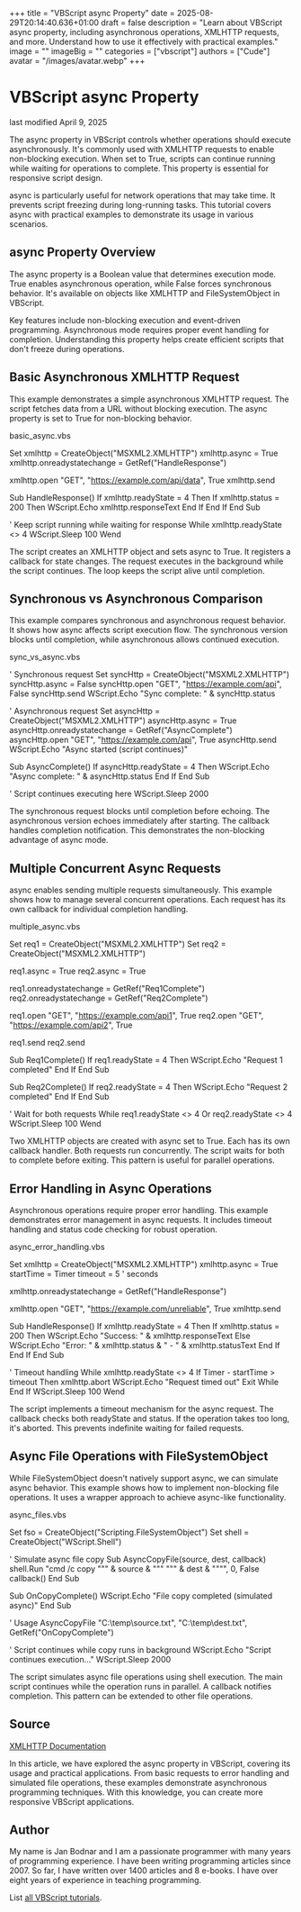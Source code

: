+++
title = "VBScript async Property"
date = 2025-08-29T20:14:40.636+01:00
draft = false
description = "Learn about VBScript async property, including asynchronous operations, XMLHTTP requests, and more. Understand how to use it effectively with practical examples."
image = ""
imageBig = ""
categories = ["vbscript"]
authors = ["Cude"]
avatar = "/images/avatar.webp"
+++

# VBScript async Property

last modified April 9, 2025

The async property in VBScript controls whether operations should
execute asynchronously. It's commonly used with XMLHTTP requests to enable
non-blocking execution. When set to True, scripts can continue running while
waiting for operations to complete. This property is essential for responsive
script design.

async is particularly useful for network operations that may take
time. It prevents script freezing during long-running tasks. This tutorial
covers async with practical examples to demonstrate its usage in
various scenarios.

## async Property Overview

The async property is a Boolean value that determines execution
mode. True enables asynchronous operation, while False forces synchronous
behavior. It's available on objects like XMLHTTP and FileSystemObject in
VBScript.

Key features include non-blocking execution and event-driven programming.
Asynchronous mode requires proper event handling for completion. Understanding
this property helps create efficient scripts that don't freeze during
operations.

## Basic Asynchronous XMLHTTP Request

This example demonstrates a simple asynchronous XMLHTTP request. The script
fetches data from a URL without blocking execution. The async
property is set to True for non-blocking behavior.

basic_async.vbs
  

Set xmlhttp = CreateObject("MSXML2.XMLHTTP")
xmlhttp.async = True
xmlhttp.onreadystatechange = GetRef("HandleResponse")

xmlhttp.open "GET", "https://example.com/api/data", True
xmlhttp.send

Sub HandleResponse()
    If xmlhttp.readyState = 4 Then
        If xmlhttp.status = 200 Then
            WScript.Echo xmlhttp.responseText
        End If
    End If
End Sub

' Keep script running while waiting for response
While xmlhttp.readyState &lt;&gt; 4
    WScript.Sleep 100
Wend

The script creates an XMLHTTP object and sets async to True. It
registers a callback for state changes. The request executes in the background
while the script continues. The loop keeps the script alive until completion.

## Synchronous vs Asynchronous Comparison

This example compares synchronous and asynchronous request behavior. It shows how
async affects script execution flow. The synchronous version blocks
until completion, while asynchronous allows continued execution.

sync_vs_async.vbs
  

' Synchronous request
Set syncHttp = CreateObject("MSXML2.XMLHTTP")
syncHttp.async = False
syncHttp.open "GET", "https://example.com/api", False
syncHttp.send
WScript.Echo "Sync complete: " &amp; syncHttp.status

' Asynchronous request
Set asyncHttp = CreateObject("MSXML2.XMLHTTP")
asyncHttp.async = True
asyncHttp.onreadystatechange = GetRef("AsyncComplete")
asyncHttp.open "GET", "https://example.com/api", True
asyncHttp.send
WScript.Echo "Async started (script continues)"

Sub AsyncComplete()
    If asyncHttp.readyState = 4 Then
        WScript.Echo "Async complete: " &amp; asyncHttp.status
    End If
End Sub

' Script continues executing here
WScript.Sleep 2000

The synchronous request blocks until completion before echoing. The asynchronous
version echoes immediately after starting. The callback handles completion
notification. This demonstrates the non-blocking advantage of async mode.

## Multiple Concurrent Async Requests

async enables sending multiple requests simultaneously. This example
shows how to manage several concurrent operations. Each request has its own
callback for individual completion handling.

multiple_async.vbs
  

Set req1 = CreateObject("MSXML2.XMLHTTP")
Set req2 = CreateObject("MSXML2.XMLHTTP")

req1.async = True
req2.async = True

req1.onreadystatechange = GetRef("Req1Complete")
req2.onreadystatechange = GetRef("Req2Complete")

req1.open "GET", "https://example.com/api1", True
req2.open "GET", "https://example.com/api2", True

req1.send
req2.send

Sub Req1Complete()
    If req1.readyState = 4 Then
        WScript.Echo "Request 1 completed"
    End If
End Sub

Sub Req2Complete()
    If req2.readyState = 4 Then
        WScript.Echo "Request 2 completed"
    End If
End Sub

' Wait for both requests
While req1.readyState &lt;&gt; 4 Or req2.readyState &lt;&gt; 4
    WScript.Sleep 100
Wend

Two XMLHTTP objects are created with async set to True. Each has its own
callback handler. Both requests run concurrently. The script waits for both to
complete before exiting. This pattern is useful for parallel operations.

## Error Handling in Async Operations

Asynchronous operations require proper error handling. This example demonstrates
error management in async requests. It includes timeout handling and status code
checking for robust operation.

async_error_handling.vbs
  

Set xmlhttp = CreateObject("MSXML2.XMLHTTP")
xmlhttp.async = True
startTime = Timer
timeout = 5 ' seconds

xmlhttp.onreadystatechange = GetRef("HandleResponse")

xmlhttp.open "GET", "https://example.com/unreliable", True
xmlhttp.send

Sub HandleResponse()
    If xmlhttp.readyState = 4 Then
        If xmlhttp.status = 200 Then
            WScript.Echo "Success: " &amp; xmlhttp.responseText
        Else
            WScript.Echo "Error: " &amp; xmlhttp.status &amp; " - " &amp; xmlhttp.statusText
        End If
    End If
End Sub

' Timeout handling
While xmlhttp.readyState &lt;&gt; 4
    If Timer - startTime &gt; timeout Then
        xmlhttp.abort
        WScript.Echo "Request timed out"
        Exit While
    End If
    WScript.Sleep 100
Wend

The script implements a timeout mechanism for the async request. The callback
checks both readyState and status. If the operation takes too long, it's
aborted. This prevents indefinite waiting for failed requests.

## Async File Operations with FileSystemObject

While FileSystemObject doesn't natively support async, we can simulate async
behavior. This example shows how to implement non-blocking file operations.
It uses a wrapper approach to achieve async-like functionality.

async_files.vbs
  

Set fso = CreateObject("Scripting.FileSystemObject")
Set shell = CreateObject("WScript.Shell")

' Simulate async file copy
Sub AsyncCopyFile(source, dest, callback)
    shell.Run "cmd /c copy """ &amp; source &amp; """ """ &amp; dest &amp; """", 0, False
    callback()
End Sub

Sub OnCopyComplete()
    WScript.Echo "File copy completed (simulated async)"
End Sub

' Usage
AsyncCopyFile "C:\temp\source.txt", "C:\temp\dest.txt", GetRef("OnCopyComplete")

' Script continues while copy runs in background
WScript.Echo "Script continues execution..."
WScript.Sleep 2000

The script simulates async file operations using shell execution. The main script
continues while the operation runs in parallel. A callback notifies completion.
This pattern can be extended to other file operations.

## Source

[XMLHTTP Documentation](https://learn.microsoft.com/en-us/previous-versions/windows/internet-explorer/ie-developer/scripting-articles/ms535874(v=vs.84))

In this article, we have explored the async property in VBScript,
covering its usage and practical applications. From basic requests to error
handling and simulated file operations, these examples demonstrate asynchronous
programming techniques. With this knowledge, you can create more responsive
VBScript applications.

## Author

My name is Jan Bodnar and I am a passionate programmer with many years of
programming experience. I have been writing programming articles since 2007. So
far, I have written over 1400 articles and 8 e-books. I have over eight years of
experience in teaching programming.

List [all VBScript tutorials](/vbscript/).